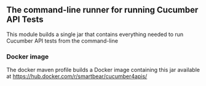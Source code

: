 ## The command-line runner for running Cucumber API Tests  

This module builds a single jar that contains everything needed to run Cucumber API tests from the command-line

### Docker image

The docker maven profile builds a Docker image containing this jar available at 
https://hub.docker.com/r/smartbear/cucumber4apis/